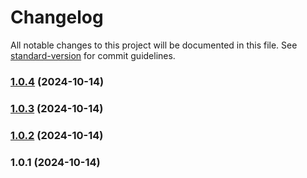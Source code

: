 # Changelog

All notable changes to this project will be documented in this file. See [standard-version](https://github.com/conventional-changelog/standard-version) for commit guidelines.

### [1.0.4](https://github.com/stesvis/react-module-demo/compare/v1.0.3...v1.0.4) (2024-10-14)

### [1.0.3](https://github.com/stesvis/react-module-demo/compare/v1.0.2...v1.0.3) (2024-10-14)

### [1.0.2](https://github.com/stesvis/react-module-demo/compare/v1.0.1...v1.0.2) (2024-10-14)

### 1.0.1 (2024-10-14)
